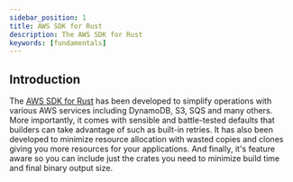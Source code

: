 ```yaml
---
sidebar_position: 1
title: AWS SDK for Rust
description: The AWS SDK for Rust
keywords: [fundamentals]
---
```


## Introduction

The [AWS SDK for Rust](https://aws.amazon.com/sdk-for-rust/) has been developed to simplify operations with various AWS services including DynamoDB, S3, SQS and many others.  More importantly, it comes with sensible and battle-tested defaults that builders can take advantage of such as built-in retries. It has also been developed to minimize resource allocation with wasted copies and clones giving you more resources for your applications.  And finally, it's feature aware so you can include just the crates you need to minimize build time and final binary output size.
